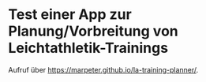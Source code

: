 # Test einer App zur Planung/Vorbreitung von Leichtathletik-Trainings

Aufruf über https://marpeter.github.io/la-training-planner/.